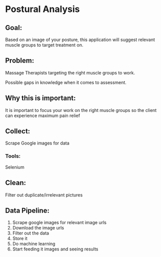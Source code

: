 # Postural Analysis

## Goal:

Based on an image of your posture, this application will suggest relevant muscle groups to target treatment on.

## Problem:

Massage Therapists targeting the right muscle groups to work.

Possible gaps in knowledge when it comes to assessment.

## Why this is important:

It is important to focus your work on the right muscle groups so the client can experience maximum pain relief

## Collect:

Scrape Google images for data

### Tools:

Selenium

## Clean:

Filter out duplicate/irrelevant pictures

## Data Pipeline:

1. Scrape google images for relevant image urls
2. Download the image urls
3. Filter out the data
4. Store it
5. Do machine learning
6. Start feeding it images and seeing results
